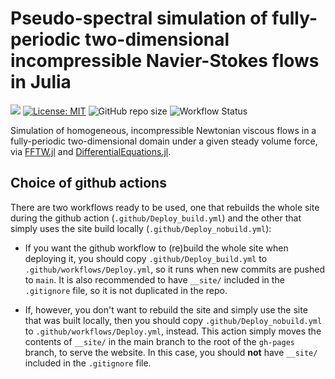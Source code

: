 # Pseudo-spectral simulation of fully-periodic two-dimensional incompressible Navier-Stokes flows in Julia

[docs-dev-img]: https://img.shields.io/badge/docs-dev-green.svg
[docs-dev-url]: https://rmsrosa.github.io/2dnsepervortjl/

[![][docs-dev-img]][docs-dev-url] [![License: MIT](https://img.shields.io/badge/License-MIT-orange.svg)](LICENSE) ![GitHub repo size](https://img.shields.io/github/repo-size/rmsrosa/2dnsepervortjl) ![Workflow Status](https://github.com/rmsrosa/2dnsepervortjl/actions/workflows/Deploy.yml/badge.svg)

Simulation of homogeneous, incompressible Newtonian viscous flows in a fully-periodic two-dimensional domain under a given steady volume force, via [FFTW.jl](https://github.com/JuliaMath/FFTW.jl) and [DifferentialEquations.jl](https://github.com/SciML/DifferentialEquations.jl).

## Choice of github actions

There are two workflows ready to be used, one that rebuilds the whole site during the github action (`.github/Deploy_build.yml`) and the other that simply uses the site build locally (`.github/Deploy_nobuild.yml`):

* If you want the github workflow to (re)build the whole site when deploying it, you should copy `.github/Deploy_build.yml` to `.github/workflows/Deploy.yml`, so it runs when new commits are pushed to `main`. It is also recommended to have `__site/` included in the `.gitignore` file, so it is not duplicated in the repo.

* If, however, you don't want to rebuild the site and simply use the site that was built locally, then you should copy `.github/Deploy_nobuild.yml` to `.github/workflows/Deploy.yml`, instead. This action simply moves the contents of `__site/` in the main branch to the root of the `gh-pages` branch, to serve the website. In this case, you should **not** have `__site/` included in the `.gitignore` file.
